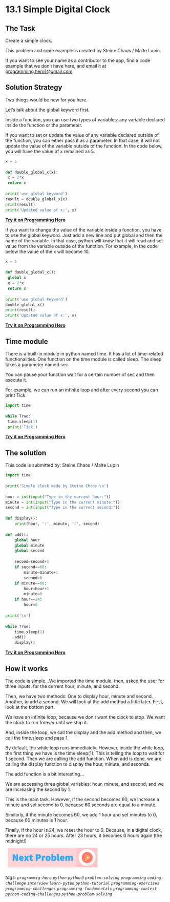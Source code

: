 # 13.1 Simple Digital Clock

## The Task
Create a simple clock.

This problem and code example is created by Steine Chaos / Malte Lupin.

If you want to see your name as a contributor to the app, find a code example that we don’t have here, and email it at programming.hero1@gmail.com

## Solution Strategy
Two things would be new for you here. 

Let’s talk about the global keyword first. 

Inside a function, you can use two types of variables: any variable declared inside the function or the parameter. 

If you want to set or update the value of any variable declared outside of the function, you can either pass it as a parameter. In that case, it will not update the value of the variable outside of the function. In the code below, you will have the value of x remained as 5. 

```python
x = 5
 
def double_global_x(x):
 x = 2*x
 return x
 
print('use global keyword')
result = double_global_x(x)
print(result)
print('Updated value of x:', x)
```
**[Try it on Programming Hero](https://play.google.com/store/apps/details?id=com.learnprogramming.codecamp)**

If you want to change the value of the variable inside a function, you have to use the global keyword. Just add a new line and put global and then the name of the variable. In that case, python will know that it will read and set value from the variable outside of the function. For example, in the code below the value of the x will become 10. 

```python
x = 5
 
def double_global_x():
 global x
 x = 2*x
 return x
 
print('use global keyword')
double_global_x()
print(result)
print('Updated value of x:', x)
```

**[Try it on Programming Hero](https://play.google.com/store/apps/details?id=com.learnprogramming.codecamp)**

## Time module
There is a built-in module in python named time. It has a lot of time-related functionalities. One function on the time module is called sleep. The sleep takes a parameter named sec. 

You can pause your function wait for a certain number of sec and then execute it. 

For example, we can run an infinite loop and after every second you can print Tick

```python
import time
 
while True:
 time.sleep(1)
 print('Tick')
```
**[Try it on Programming Hero](https://play.google.com/store/apps/details?id=com.learnprogramming.codecamp)**

## The solution
This code is submitted by: Steine Chaos / Malte Lupin
 
```python
import time
 
print('Simple clock made by Steine Chaos:\n')
 
hour = int(input("Type in the current hour:"))
minute = int(input("Type in the current minute:"))
second = int(input("Type in the current second:"))
 
def display():
	print(hour, ':', minute, ':', second)
 
def add():
	global hour
	global minute
	global second
	
	second=second+1
	if second==60:
		minute=minute+1 
		second=0
	if minute==60:
		hour=hour+1 
		minute=0
	if hour==24:
		hour=0
 
print('\n')
 
while True:
	time.sleep(1)
	add()
	display()
```
**[Try it on Programming Hero](https://play.google.com/store/apps/details?id=com.learnprogramming.codecamp)**

## How it works
The code is simple...We imported the time module, then, asked the user for three inputs: for the current hour, minute, and second. 

Then, we have two methods: One to display hour, minute and second. Another, to add a second. We will look at the add method a little later. First, look at the bottom part. 

We have an infinite loop, because we don’t want the clock to stop. We want the clock to run forever until we stop it. 

And, inside the loop, we call the display and the add method and then, we call the time.sleep and pass 1. 

By default, the while loop runs immediately. However, inside the while loop, the first thing we have is the time.sleep(1). This is telling the loop to wait for 1 second. Then we are calling the add function. When add is done, we are calling the display function to display the hour, minute, and seconds. 

The add function is a bit interesting...

We are accessing three global variables: hour, minute, and second, and we are increasing the second by 1. 

This is the main task. However, if the second becomes 60, we increase a minute and set second to 0, because 60 seconds are equal to a minute. 

Similarly, if the minute becomes 60, we add 1 hour and set minutes to 0, because 60 minutes is 1 hour. 

Finally, if the hour is 24, we reset the hour to 0. Because, in a digital clock, there are no 24 or 25 hours. After 23 hours, it becomes 0 hours again (the midnight!) 


&nbsp;
[![Next Page](../assets/next-button.png)](Birthday-remaining.md)
&nbsp;

###### tags: `programmig-hero` `python` `python3` `problem-solving` `programming` `coding-challenge` `interview` `learn-pyton` `python-tutorial` `programming-exercises` `programming-challenges`  `programming-fundamentals` `programming-contest`  `python-coding-challenges` `python-problem-solving` 